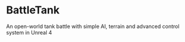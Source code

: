 # BattleTank
An open-world tank battle with simple AI, terrain and advanced control system in Unreal 4
